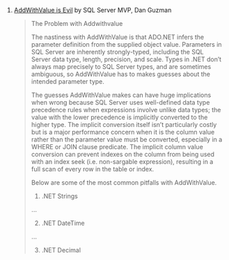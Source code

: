 1. [AddWithValue is Evil](https://www.dbdelta.com/addwithvalue-is-evil/) by SQL Server MVP, Dan Guzman

    > The Problem with Addwithvalue
    > 
    > The nastiness with AddWithValue is that ADO.NET infers the parameter definition from the supplied object value. Parameters in SQL Server are inherently strongly-typed, including the SQL Server data type, length, precision, and scale. Types in .NET don’t always map precisely to SQL Server types, and are sometimes ambiguous, so AddWithValue has to makes guesses about the intended parameter type.
    > 
    > The guesses AddWithValue makes can have huge implications when wrong because SQL Server uses well-defined data type precedence rules when expressions involve unlike data types; the value with the lower precedence is implicitly converted to the higher type. The implicit conversion itself isn’t particularly costly but is a major performance concern when it is the column value rather than the parameter value must be converted, especially in a WHERE or JOIN clause predicate. The implicit column value conversion can prevent indexes on the column from being used with an index seek (i.e. non-sargable expression), resulting in a full scan of every row in the table or index.
    > 
    > Below are some of the most common pitfalls with AddWithValue.
    > 
    > 1. .NET Strings
    > 
    > ...
    > 
    > 2. .NET DateTime
    > 
    > ...
    > 
    > 3. .NET Decimal
